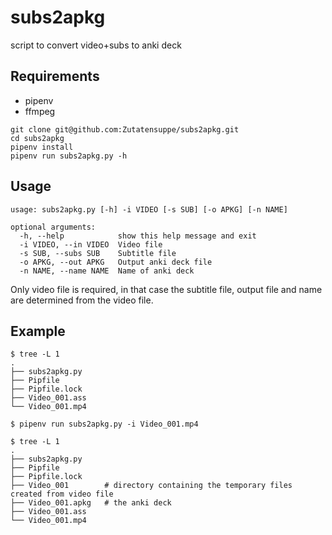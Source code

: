 # subs2apkg
script to convert video+subs to anki deck

## Requirements

- pipenv
- ffmpeg

```
git clone git@github.com:Zutatensuppe/subs2apkg.git
cd subs2apkg
pipenv install
pipenv run subs2apkg.py -h
```

## Usage

```
usage: subs2apkg.py [-h] -i VIDEO [-s SUB] [-o APKG] [-n NAME]

optional arguments:
  -h, --help            show this help message and exit
  -i VIDEO, --in VIDEO  Video file
  -s SUB, --subs SUB    Subtitle file
  -o APKG, --out APKG   Output anki deck file
  -n NAME, --name NAME  Name of anki deck
```

Only video file is required, in that case the subtitle file, output file and name are determined from the video file.

## Example

```
$ tree -L 1
.
├── subs2apkg.py
├── Pipfile
├── Pipfile.lock
├── Video_001.ass
└── Video_001.mp4

$ pipenv run subs2apkg.py -i Video_001.mp4

$ tree -L 1
.
├── subs2apkg.py
├── Pipfile
├── Pipfile.lock
├── Video_001        # directory containing the temporary files created from video file
├── Video_001.apkg   # the anki deck
├── Video_001.ass
└── Video_001.mp4

```

